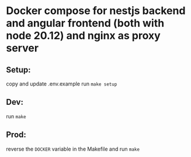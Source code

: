 # Docker compose for nestjs backend and angular frontend (both with node 20.12) and nginx as proxy server

## Setup:
copy and update .env.example
run ```make setup```

## Dev:
run ```make```

## Prod:
reverse the ```DOCKER``` variable in the Makefile and run ```make```